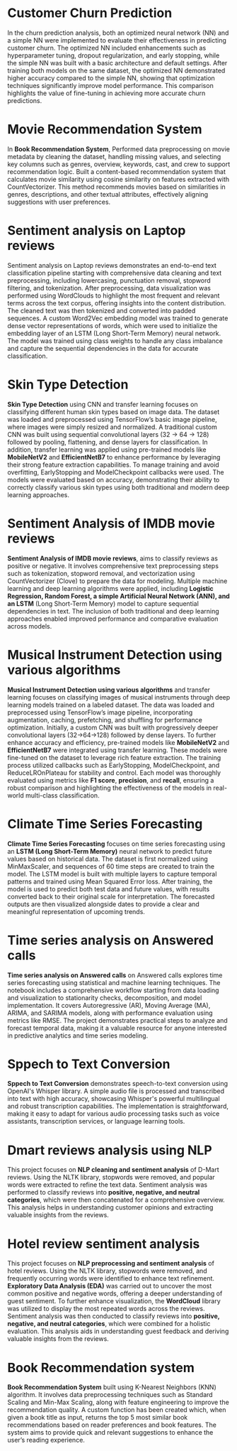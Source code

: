 # Customer Churn Prediction
In the churn prediction analysis, both an optimized neural network (NN) and a simple NN were implemented to evaluate their effectiveness in predicting customer churn. The optimized NN included enhancements such as hyperparameter tuning, dropout regularization, and early stopping, while the simple NN was built with a basic architecture and default settings. After training both models on the same dataset, the optimized NN demonstrated higher accuracy compared to the simple NN, showing that optimization techniques significantly improve model performance. This comparison highlights the value of fine-tuning in achieving more accurate churn predictions.
# Movie Recommendation System
In **Book Recommendation System**, Performed data preprocessing on movie metadata by cleaning the dataset, handling missing values, and selecting key columns such as genres, overview, keywords, cast, and crew to support recommendation logic. Built a content-based recommendation system that calculates movie similarity using cosine similarity on features extracted with CountVectorizer. This method recommends movies based on similarities in genres, descriptions, and other textual attributes, effectively aligning suggestions with user preferences.
# Sentiment analysis on Laptop reviews
Sentiment analysis on Laptop reviews demonstrates an end-to-end text classification pipeline starting with comprehensive data cleaning and text preprocessing, including lowercasing, punctuation removal, stopword filtering, and tokenization. After preprocessing, data visualization was performed using WordClouds to highlight the most frequent and relevant terms across the text corpus, offering insights into the content distribution. The cleaned text was then tokenized and converted into padded sequences. A custom Word2Vec embedding model was trained to generate dense vector representations of words, which were used to initialize the embedding layer of an LSTM (Long Short-Term Memory) neural network. The model was trained using class weights to handle any class imbalance and capture the sequential dependencies in the data for accurate classification.
# Skin Type Detection 
**Skin Type Detection** using CNN and transfer learning focuses on classifying different human skin types based on image data. The dataset was loaded and preprocessed using TensorFlow’s basic image pipeline, where images were simply resized and normalized. A traditional custom CNN was built using sequential convolutional layers (32 → 64 → 128) followed by pooling, flattening, and dense layers for classification. In addition, transfer learning was applied using pre-trained models like **MobileNetV2** and **EfficientNetB7** to enhance performance by leveraging their strong feature extraction capabilities. To manage training and avoid overfitting, EarlyStopping and ModelCheckpoint callbacks were used. The models were evaluated based on accuracy, demonstrating their ability to correctly classify various skin types using both traditional and modern deep learning approaches.
# Sentiment Analysis of IMDB movie reviews
**Sentiment Analysis of IMDB movie reviews**, aims to classify reviews as positive or negative. It involves comprehensive text preprocessing steps such as tokenization, stopword removal, and vectorization using CountVectorizer (Clove) to prepare the data for modeling. Multiple machine learning and deep learning algorithms were applied, including **Logistic Regression, Random Forest, a simple Artificial Neural Network (ANN), and an LSTM** (Long Short-Term Memory) model to capture sequential dependencies in text. The inclusion of both traditional and deep learning approaches enabled improved performance and comparative evaluation across models.
# Musical Instrument Detection using various algorithms
**Musical Instrument Detection using various algorithms** and transfer learning focuses on classifying images of musical instruments through deep learning models trained on a labeled dataset. The data was loaded and preprocessed using TensorFlow’s image pipeline, incorporating augmentation, caching, prefetching, and shuffling for performance optimization. Initially, a custom CNN was built with progressively deeper convolutional layers (32→64→128) followed by dense layers. To further enhance accuracy and efficiency, pre-trained models like **MobileNetV2** and **EfficientNetB7** were integrated using transfer learning. These models were fine-tuned on the dataset to leverage rich feature extraction. The training process utilized callbacks such as EarlyStopping, ModelCheckpoint, and ReduceLROnPlateau for stability and control. Each model was thoroughly evaluated using metrics like **F1 score**, **precision**, and **recall**, ensuring a robust comparison and highlighting the effectiveness of the models in real-world multi-class classification.
# Climate Time Series Forecasting 
**Climate Time Series Forecasting** focuses on time series forecasting using an **LSTM (Long Short-Term Memory)** neural network to predict future values based on historical data. The dataset is first normalized using MinMaxScaler, and sequences of 60 time steps are created to train the model. The LSTM model is built with multiple layers to capture temporal patterns and trained using Mean Squared Error loss. After training, the model is used to predict both test data and future values, with results converted back to their original scale for interpretation. The forecasted outputs are then visualized alongside dates to provide a clear and meaningful representation of upcoming trends.
# Time series analysis on Answered calls
**Time series analysis on Answered calls** on Answered calls explores time series forecasting using statistical and machine learning techniques. The notebook includes a comprehensive workflow starting from data loading and visualization to stationarity checks, decomposition, and model implementation. It covers Autoregressive (AR), Moving Average (MA), ARIMA, and SARIMA models, along with performance evaluation using metrics like RMSE. The project demonstrates practical steps to analyze and forecast temporal data, making it a valuable resource for anyone interested in predictive analytics and time series modeling.
# Sppech to Text Conversion
**Sppech to Text Conversion** demonstrates speech-to-text conversion using OpenAI's Whisper library. A simple audio file is processed and transcribed into text with high accuracy, showcasing Whisper's powerful multilingual and robust transcription capabilities. The implementation is straightforward, making it easy to adapt for various audio processing tasks such as voice assistants, transcription services, or language learning tools.
# Dmart reviews analysis using NLP
This project focuses on **NLP cleaning and sentiment analysis** of D-Mart reviews. Using the NLTK library, stopwords were removed, and popular words were extracted to refine the text data. Sentiment analysis was performed to classify reviews into **positive, negative, and neutral categories**, which were then concatenated for a comprehensive overview. This analysis helps in understanding customer opinions and extracting valuable insights from the reviews.
# Hotel review sentiment analysis
This project focuses on **NLP preprocessing and sentiment analysis** of hotel reviews. Using the NLTK library, stopwords were removed, and frequently occurring words were identified to enhance text refinement. **Exploratory Data Analysis (EDA)** was carried out to uncover the most common positive and negative words, offering a deeper understanding of guest sentiment. To further enhance visualization, the **WordCloud** library was utilized to display the most repeated words across the reviews. Sentiment analysis was then conducted to classify reviews into **positive, negative, and neutral categories**, which were combined for a holistic evaluation. This analysis aids in understanding guest feedback and deriving valuable insights from the reviews.
# Book Recommendation system
**Book Recommendation System** built using K-Nearest Neighbors (KNN) algorithm. It involves data preprocessing techniques such as Standard Scaling and Min-Max Scaling, along with feature engineering to improve the recommendation quality. A custom function has been created which, when given a book title as input, returns the top 5 most similar book recommendations based on reader preferences and book features. The system aims to provide quick and relevant suggestions to enhance the user’s reading experience.






















